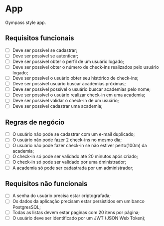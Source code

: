 # App
Gympass style app.

## Requisitos funcionais

- [ ] Deve ser possível se cadastrar;
- [ ] Deve ser possível se autenticar;
- [ ] Deve ser possível obter o perfil de um usuário logado;
- [ ] Deve ser possível obter o número de check-ins realizados pelo usuário logado;
- [ ] Deve ser possível o usuário obter seu histórico de check-ins;
- [ ] Deve ser possível usuário buscar academias próximas;
- [ ] Deve ser possível possível o usuário buscar academias pelo nome;
- [ ] Deve ser possível o usuário realizar check-in em uma academia;
- [ ] Deve ser possível validar o check-in de um usuário;
- [ ] Deve ser possível cadastrar uma academia;

## Regras de negócio

- [ ] O usuário não pode se cadastrar com um e-mail duplicado;
- [ ] O usuário não pode fazer 2 check-ins no mesmo dia;
- [ ] O usuário não pode fazer check-in se não estiver perto(100m) da academia;
- [ ] O check-in só pode ser validado até 20 minutos após criado;
- [ ] O check-in só pode ser validado por uma dministrador;
- [ ] A academia só pode ser cadastrada por um administrador;

## Requisitos não funcionais

- [ ] A senha do usuário precisa estar criptografada;
- [ ] Os dados da aplicação precisam estar persistidos em um banco PostgresSQL;
- [ ] Todas as listas devem estar paginas com 20 itens por página;
- [ ] O usuário deve ser identificado por um JWT (JSON Web Token);

